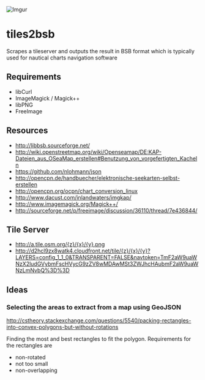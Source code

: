 ![Imgur](http://i.imgur.com/0G2vsfa.png)

# tiles2bsb
Scrapes a tileserver and outputs the result in BSB format which is typically used for nautical charts navigation software

## Requirements

* libCurl
* ImageMagick / Magick++
* libPNG
* FreeImage

## Resources

* http://libbsb.sourceforge.net/
* http://wiki.openstreetmap.org/wiki/Openseamap/DE:KAP-Dateien_aus_OSeaMap_erstellen#Benutzung_von_vorgefertigten_Kacheln
* https://github.com/nlohmann/json
* http://opencpn.de/handbuecher/elektronische-seekarten-selbst-erstellen
* http://opencpn.org/ocpn/chart_conversion_linux
* http://www.dacust.com/inlandwaters/imgkap/
* http://www.imagemagick.org/Magick++/
* http://sourceforge.net/p/freeimage/discussion/36110/thread/7e436844/

## Tile Server

* http://a.tile.osm.org/{z}/{x}/{y}.png
* http://d2hcl9zx8watk4.cloudfront.net/tile/{z}/{x}/{y}?LAYERS=config_1_1_0&TRANSPARENT=FALSE&navtoken=TmF2aW9uaWNzX2ludGVybmFscHVycG9zZV8wMDAwMSt3ZWJhcHAubmF2aW9uaWNzLmNvbQ%3D%3D

## Ideas

### Selecting the areas to extract from a map using GeoJSON

http://cstheory.stackexchange.com/questions/5540/packing-rectangles-into-convex-polygons-but-without-rotations

Finding the most and best rectangles to fit the polygon. Requirements for the rectangles are

* non-rotated
* not too small
* non-overlapping
